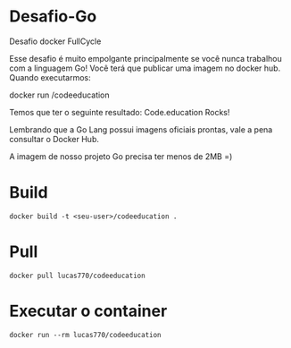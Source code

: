 # Desafio-Go
Desafio docker FullCycle

Esse desafio é muito empolgante principalmente se você nunca trabalhou com a linguagem Go!
Você terá que publicar uma imagem no docker hub. Quando executarmos:

docker run <seu-user>/codeeducation

Temos que ter o seguinte resultado: Code.education Rocks!

Lembrando que a Go Lang possui imagens oficiais prontas, vale a pena consultar o Docker Hub.

A imagem de nosso projeto Go precisa ter menos de 2MB =)


# Build  
```
docker build -t <seu-user>/codeeducation .
```

# Pull 
```
docker pull lucas770/codeeducation
```

# Executar o container 
```
docker run --rm lucas770/codeeducation
```
